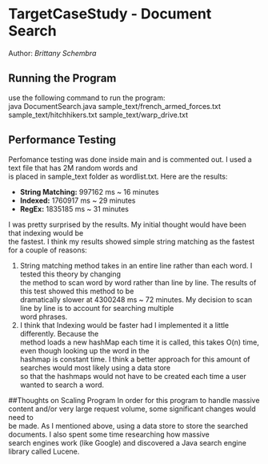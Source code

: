 # TargetCaseStudy - Document Search
 Author: *Brittany Schembra*

## Running the Program
use the following command to run the program: <br />
java DocumentSearch.java sample_text/french_armed_forces.txt  sample_text/hitchhikers.txt  sample_text/warp_drive.txt

## Performance Testing
Perfomance testing was done inside main and is commented out. I used a text file that has 2M random words and <br />
is placed in sample_text folder as wordlist.txt. Here are the results: <br />
- **String Matching:** 997162 ms ~ 16 minutes
- **Indexed:** 1760917 ms ~ 29 minutes
- **RegEx:** 1835185 ms ~ 31 minutes

I was pretty surprised by the results. My initial thought would have been that indexing would be <br />
the fastest. I think my results showed simple string matching as the fastest for a couple of reasons: <br />
1. String matching method takes in an entire line rather than each word. I tested this theory by changing <br />
the method to scan word by word rather than line by line. The results of this test showed this method to be <br />
dramatically slower at 4300248 ms ~ 72 minutes. My decision to scan line by line is to account for searching multiple <br />
word phrases. 
2. I think that Indexing would be faster had I implemented it a little differently. Because the <br />
method loads a new hashMap each time it is called, this takes O(n) time, even though looking up the word in the <br />
hashmap is constant time. I think a better approach for this amount of searches would most likely using a data store <br />
so that the hashmaps would not have to be created each time a user wanted to search a word. 

##Thoughts on Scaling Program
In order for this program to handle massive content and/or very large request volume, some significant changes would need to <br />
be made. As I mentioned above, using a data store to store the searched documents. I also spent some time researching how massive <br />
search engines work (like Google) and discovered a Java search engine library called Lucene. <br /><br />

